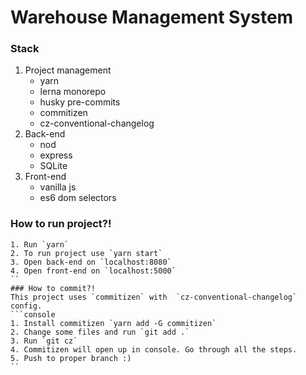 # Warehouse Management System
### Stack
1. Project management
	- yarn
	- lerna monorepo
	- husky pre-commits
	- commitizen
	- cz-conventional-changelog
2. Back-end
	- nod
	- express
	- SQLite
3. Front-end
	- vanilla js
	- es6 dom selectors
### How to run project?!
```console
1. Run `yarn`
2. To run project use `yarn start`
3. Open back-end on `localhost:8080`
4. Open front-end on `localhost:5000`
``
### How to commit?!
This project uses `commitizen` with  `cz-conventional-changelog` config. 
```console
1. Install commitizen `yarn add -G commitizen`
2. Change some files and run `git add .`
3. Run `git cz`
4. Commitizen will open up in console. Go through all the steps.
5. Push to proper branch :)
``

